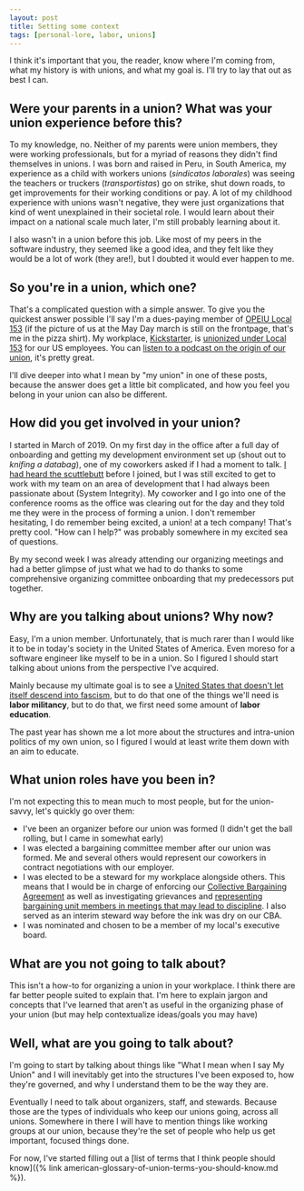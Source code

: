 ```yaml
---
layout: post
title: Setting some context
tags: [personal-lore, labor, unions]
---
```


I think it's important that you, the reader, know where I'm coming from, what my history is with unions, and what my goal is. I'll try to lay that out as best I can.

## Were your parents in a union? What was your union experience before this?

To my knowledge, no. Neither of my parents were union members, they were working professionals, but for a myriad of reasons they didn't find themselves in unions. I was born and raised in Peru, in South America, my experience as a child with workers unions (_sindicatos laborales_) was seeing the teachers or truckers (_transportistas_) go on strike, shut down roads, to get improvements for their working conditions or pay. A lot of my childhood experience with unions wasn't negative, they were just organizations that kind of went unexplained in their societal role. I would learn about their impact on a national scale much later, I'm still probably learning about it.

I also wasn't in a union before this job. Like most of my peers in the software industry, they seemed like a good idea, and they felt like they would be a lot of work (they are!), but I doubted it would ever happen to me.

## So you're in a union, which one?

That's a complicated question with a simple answer. To give you the quickest answer possible I'll say I'm a dues-paying member of [OPEIU Local 153](https://www.opeiulocal153.org/) (if the picture of us at the May Day march is still on the frontpage, that's me in the pizza shirt). My workplace, [Kickstarter](https://www.kickstarter.com/), is [unionized under Local 153](https://kickstarterunited.org/) for our US employees. You can [listen to a podcast on the origin of our union](https://kickstarterunited.org/oral-history/), it's pretty great.

I'll dive deeper into what I mean by "my union" in one of these posts, because the answer does get a little bit complicated, and how you feel you belong in your union can also be different.

## How did you get involved in your union?

I started in March of 2019. On my first day in the office after a full day of onboarding and getting my development environment set up (shout out to _knifing a databag_), one of my coworkers asked if I had a moment to talk. [I had heard the scuttlebutt](https://www.buzzfeednews.com/article/daveyalba/kickstarter-perry-chen-founder-worship-turmoil) before I joined, but I was still excited to get to work with my team on an area of development that I had always been passionate about (System Integrity). My coworker and I go into one of the conference rooms as the office was clearing out for the day and they told me they were in the process of forming a union. I don't remember hesitating, I do remember being excited, a union! at a tech company! That's pretty cool. "How can I help?" was probably somewhere in my excited sea of questions.

By my second week I was already attending our organizing meetings and had a better glimpse of just what we had to do thanks to some comprehensive organizing committee onboarding that my predecessors put together.

## Why are you talking about unions? Why now?

Easy, I'm a union member. Unfortunately, that is much rarer than I would like it to be in today's society in the United States of America. Even moreso for a software engineer like myself to be in a union. So I figured I should start talking about unions from the perspective I've acquired. 

Mainly because my ultimate goal is to see a [United States that doesn't let itself descend into fascism](https://inthesetimes.com/article/unions-labor-trump-oligarchy-fascism), but to do that one of the things we'll need is **labor militancy**, but to do that, we first need some amount of **labor education**.

The past year has shown me a lot more about the structures and intra-union politics of my own union, so I figured I would at least write them down with an aim to educate.

## What union roles have you been in?

I'm not expecting this to mean much to most people, but for the union-savvy, let's quickly go over them:

- I've been an organizer before our union was formed (I didn't get the ball rolling, but I came in somewhat early)
- I was elected a bargaining committee member after our union was formed. Me and several others would represent our coworkers in contract negotiations with our employer.
- I was elected to be a steward for my workplace alongside others. This means that I would be in charge of enforcing our [Collective Bargaining Agreement](https://kickstarterunited.org/first-contract/) as well as investigating grievances and [representing bargaining unit members in meetings that may lead to discipline](https://www.nlrb.gov/about-nlrb/rights-we-protect/your-rights/weingarten-rights). I also served as an interim steward way before the ink was dry on our CBA.
- I was nominated and chosen to be a member of my local's executive board.

## What are you **not** going to talk about?

This isn't a how-to for organizing a union in your workplace. I think there are far better people suited to explain that. I'm here to explain jargon and concepts that I've learned that aren't as useful in the organizing phase of your union (but may help contextualize ideas/goals you may have)

## Well, what **are** you going to talk about?

I'm going to start by talking about things like "What I mean when I say My Union" and I will inevitably get into the structures I've been exposed to, how they're governed, and why I understand them to be the way they are.

Eventually I need to talk about organizers, staff, and stewards. Because those are the types of individuals who keep our unions going, across all unions. Somewhere in there I will have to mention things like working groups at our union, because they're the set of people who help us get important, focused things done.

For now, I've started filling out a [list of terms that I think people should know]({% link american-glossary-of-union-terms-you-should-know.md %}).


